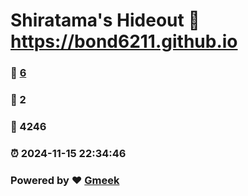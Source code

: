 # Shiratama's Hideout :link: https://bond6211.github.io 
### :page_facing_up: [6](https://bond6211.github.io/tag.html) 
### :speech_balloon: 2 
### :hibiscus: 4246 
### :alarm_clock: 2024-11-15 22:34:46 
### Powered by :heart: [Gmeek](https://github.com/Meekdai/Gmeek)

